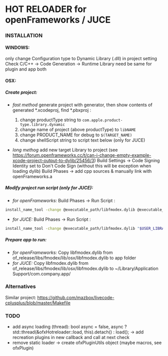 
#  HOT RELOADER for openFrameworks / JUCE

### INSTALLATION
#### **WINDOWS**: 
only change Configuration type to Dynamic Library (.dll) in project setting
Check C/C++ -> Code Generation -> Runtime Library need be same for plugin and app both
#### **OSX**: 
##### Create project: ##### 
* *fast method*
generate project with generator, then show contents of generated *.xcodeproj, find *.pbxproj :
   1. change productType string to
```com.apple.product-type.library.dynamic```
   2. change name of project (above productType) to
```libNAME```
   3. change PRODUCT_NAME for debug to
   ```$(TARGET_NAME)```
   4. change shellScript string to script text below (only for JUCE)

* *long methog*
   add new target Library to project (see https://forum.openframeworks.cc/t/can-i-change-empty-example-xcode-project-output-to-dylib/25456/3)
   Build Settings -> Code Signing Identity set to Don't Code Sign (without this will be exception when loading dylib)
   Build Phases -> add cpp sources & manually link with openFrameworks.a

##### Modify project run script  (only for JUCE): ##### 
* *for openFrameworks:*
   Build Phases -> Run Script :
```bash
install_name_tool -change @executable_path/libfmodex.dylib @executable_path/../Frameworks/libfmodex.dylib "$TARGET_BUILD_DIR/lib$PRODUCT_NAME.dylib";
```
* *for JUCE:*
   Build Phases -> Run Script :
```bash
install_name_tool -change @executable_path/libfmodex.dylib "$USER_LIBRARY_DIR/Application Support/com.company.app/libfmodex.dylib" "$TARGET_BUILD_DIR/lib$PRODUCT_NAME.dylib";
```
##### Prepare app to run: ##### 
* *for openFrameworks:*
Copy libfmodex.dylib from of_release/libs/fmodex/lib/osx/libfmodex.dylib to app folder
* *for JUCE:*
Copy libfmodex.dylib from of_release/libs/fmodex/lib/osx/libfmodex.dylib to ~/Library/Application Support/com.company.app/

### Alternatives
Similar project: https://github.com/mazbox/livecode-cplusplus/blob/master/Makefile

### TODO
* add async loading (thread):  bool async = false, async ? std::thread(&ofxHotreloader::load, this).detach() : load(); -> add recreation plugins in new callback and call at next check
* remove static loader -> create ofxPluginUtils object (maybe macros, see ofxPlugin)
